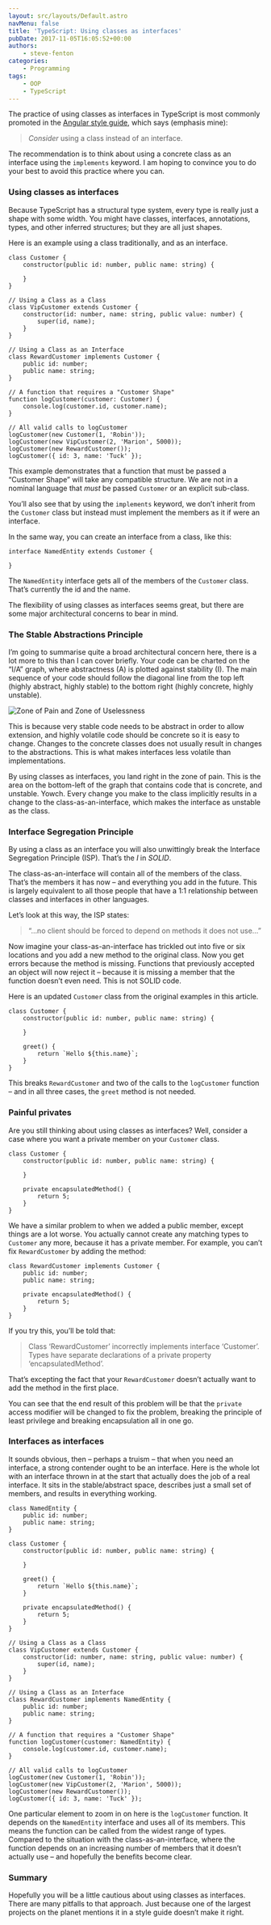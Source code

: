 ```yaml
---
layout: src/layouts/Default.astro
navMenu: false
title: 'TypeScript: Using classes as interfaces'
pubDate: 2017-11-05T16:05:52+00:00
authors:
    - steve-fenton
categories:
    - Programming
tags:
    - OOP
    - TypeScript
---
```


The practice of using classes as interfaces in TypeScript is most commonly promoted in the [Angular style guide](https://angular.io/guide/styleguide#interfaces), which says (emphasis mine):

> *Consider* using a class instead of an interface.

The recommendation is to think about using a concrete class as an interface using the `implements` keyword. I am hoping to convince you to do your best to avoid this practice where you can.

### Using classes as interfaces

Because TypeScript has a structural type system, every type is really just a shape with some width. You might have classes, interfaces, annotations, types, and other inferred structures; but they are all just shapes.

Here is an example using a class traditionally, and as an interface.

```
class Customer {
    constructor(public id: number, public name: string) {

    }
}

// Using a Class as a Class
class VipCustomer extends Customer {
    constructor(id: number, name: string, public value: number) {
        super(id, name);
    }
}

// Using a Class as an Interface
class RewardCustomer implements Customer {
    public id: number;
    public name: string;
}

// A function that requires a "Customer Shape"
function logCustomer(customer: Customer) {
    console.log(customer.id, customer.name);
}

// All valid calls to logCustomer
logCustomer(new Customer(1, 'Robin'));
logCustomer(new VipCustomer(2, 'Marion', 5000));
logCustomer(new RewardCustomer());
logCustomer({ id: 3, name: 'Tuck' });
```
This example demonstrates that a function that must be passed a “Customer Shape” will take any compatible structure. We are not in a nominal language that *must* be passed `Customer` or an explicit sub-class.

You’ll also see that by using the `implements` keyword, we don’t inherit from the `Customer` class but instead must implement the members as it if were an interface.

In the same way, you can create an interface from a class, like this:

```
interface NamedEntity extends Customer {

}
```
The `NamedEntity` interface gets all of the members of the `Customer` class. That’s currently the id and the name.

The flexibility of using classes as interfaces seems great, but there are some major architectural concerns to bear in mind.

### The Stable Abstractions Principle

I’m going to summarise quite a broad architectural concern here, there is a lot more to this than I can cover briefly. Your code can be charted on the “I/A” graph, where abstractness (A) is plotted against stability (I). The main sequence of your code should follow the diagonal line from the top left (highly abstract, highly stable) to the bottom right (highly concrete, highly unstable).

![Zone of Pain and Zone of Uselessness](/img/2017/11/zone-of-pain-and-zone-of-uselessness.png)

This is because very stable code needs to be abstract in order to allow extension, and highly volatile code should be concrete so it is easy to change. Changes to the concrete classes does not usually result in changes to the abstractions. This is what makes interfaces less volatile than implementations.

By using classes as interfaces, you land right in the zone of pain. This is the area on the bottom-left of the graph that contains code that is concrete, and unstable. Yowch. Every change you make to the class implicitly results in a change to the class-as-an-interface, which makes the interface as unstable as the class.

### Interface Segregation Principle

By using a class as an interface you will also unwittingly break the Interface Segregation Principle (ISP). That’s the *I* in *SOLID*.

The class-as-an-interface will contain all of the members of the class. That’s the members it has now – and everything you add in the future. This is largely equivalent to all those people that have a 1:1 relationship between classes and interfaces in other languages.

Let’s look at this way, the ISP states:

> “…no client should be forced to depend on methods it does not use…”

Now imagine your class-as-an-interface has trickled out into five or six locations and you add a new method to the original class. Now you get errors because the method is missing. Functions that previously accepted an object will now reject it – because it is missing a member that the function doesn’t even need. This is not SOLID code.

Here is an updated `Customer` class from the original examples in this article.

```
class Customer {
    constructor(public id: number, public name: string) {

    }

    greet() {
        return `Hello ${this.name}`;
    }
}
```
This breaks `RewardCustomer` and two of the calls to the `logCustomer` function – and in all three cases, the `greet` method is not needed.

### Painful privates

Are you still thinking about using classes as interfaces? Well, consider a case where you want a private member on your `Customer` class.

```
class Customer {
    constructor(public id: number, public name: string) {

    }

    private encapsulatedMethod() {
        return 5;
    }
}
```
We have a similar problem to when we added a public member, except things are a lot worse. You actually cannot create any matching types to `Customer` any more, because it has a private member. For example, you can’t fix `RewardCustomer` by adding the method:

```
class RewardCustomer implements Customer {
    public id: number;
    public name: string;

    private encapsulatedMethod() {
        return 5;
    }
}
```
If you try this, you’ll be told that:

> Class ‘RewardCustomer’ incorrectly implements interface ‘Customer’. Types have separate declarations of a private property ‘encapsulatedMethod’.

That’s excepting the fact that your `RewardCustomer` doesn’t actually want to add the method in the first place.

You can see that the end result of this problem will be that the `private` access modifier will be changed to fix the problem, breaking the principle of least privilege and breaking encapsulation all in one go.

### Interfaces as interfaces

It sounds obvious, then – perhaps a truism – that when you need an interface, a strong contender ought to be an interface. Here is the whole lot with an interface thrown in at the start that actually does the job of a real interface. It sits in the stable/abstract space, describes just a small set of members, and results in everything working.

```
class NamedEntity {
    public id: number;
    public name: string;
}

class Customer {
    constructor(public id: number, public name: string) {

    }

    greet() {
        return `Hello ${this.name}`;
    }

    private encapsulatedMethod() {
        return 5;
    }
}

// Using a Class as a Class
class VipCustomer extends Customer {
    constructor(id: number, name: string, public value: number) {
        super(id, name);
    }
}

// Using a Class as an Interface
class RewardCustomer implements NamedEntity {
    public id: number;
    public name: string;
}

// A function that requires a "Customer Shape"
function logCustomer(customer: NamedEntity) {
    console.log(customer.id, customer.name);
}

// All valid calls to logCustomer
logCustomer(new Customer(1, 'Robin'));
logCustomer(new VipCustomer(2, 'Marion', 5000));
logCustomer(new RewardCustomer());
logCustomer({ id: 3, name: 'Tuck' });
```
One particular element to zoom in on here is the `logCustomer` function. It depends on the `NamedEntity` interface and uses all of its members. This means the function can be called from the widest range of types. Compared to the situation with the class-as-an-interface, where the function depends on an increasing number of members that it doesn’t actually use – and hopefully the benefits become clear.

### Summary

Hopefully you will be a little cautious about using classes as interfaces. There are many pitfalls to that approach. Just because one of the largest projects on the planet mentions it in a style guide doesn’t make it right.